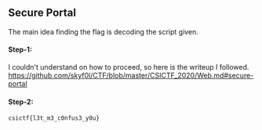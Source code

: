 ## Secure Portal
The main idea finding the flag is decoding the script given.

#### Step-1:
I couldn't understand on how to proceed, so here is the writeup I followed.
https://github.com/skyf0l/CTF/blob/master/CSICTF_2020/Web.md#secure-portal


#### Step-2:
`csictf{l3t_m3_c0nfus3_y0u}`
